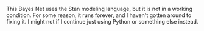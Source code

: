 This Bayes Net uses the Stan modeling language, but it is not in a working 
condition. For some reason, it runs forever, and I haven't gotten around to 
fixing it. I might not if I continue just using Python or something else 
instead.
